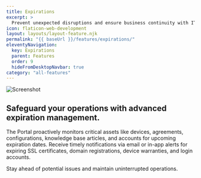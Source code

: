 ```yaml
---
title: Expirations
excerpt: >
  Prevent unexpected disruptions and ensure business continuity with IT Portal’s proactive expiration management.
icon: flaticon-web-development
layout: layouts/layout-feature.njk
permalink: "{{ baseUrl }}/features/expirations/"
eleventyNavigation:
  key: Expirations
  parent: Features
  order: 9
  hideFromDesktopNavbar: true
category: "all-features"
---
```


<img class="img-fluid mb-4" src="{{ baseUrl }}/assets/migrated/expirations.png" alt="Screenshot">

## Safeguard your operations with advanced expiration management. 

The Portal proactively monitors critical assets like devices, agreements, configurations, knowledge base articles, and accounts for upcoming expiration dates. Receive timely notifications via email or in-app alerts for expiring SSL certificates, domain registrations, device warranties, and login accounts. 

Stay ahead of potential issues and maintain uninterrupted operations.